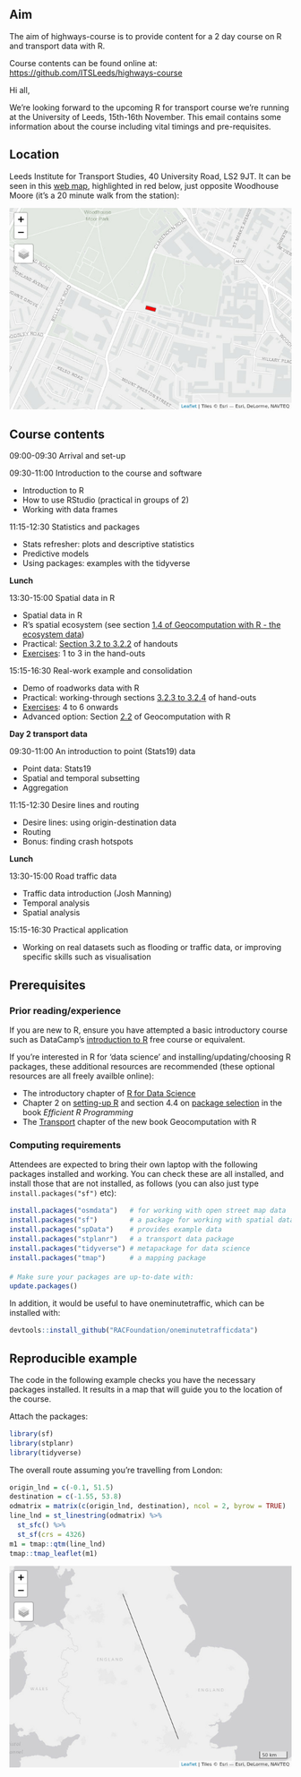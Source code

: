 
<!-- README.md is generated from README.Rmd. Please edit that file -->

## Aim

The aim of highways-course is to provide content for a 2 day course on R
and transport data with R.

Course contents can be found online at:
<https://github.com/ITSLeeds/highways-course>

Hi all,

We’re looking forward to the upcoming R for transport course we’re
running at the University of Leeds, 15th-16th November. This email
contains some information about the course including vital timings and
pre-requisites.

## Location

Leeds Institute for Transport Studies, 40 University Road, LS2 9JT. It
can be seen in this [web
map](https://www.openstreetmap.org/way/84749920), highlighted in red
below, just opposite Woodhouse Moore (it’s a 20 minute walk from the
station):

![](README_files/figure-gfm/unnamed-chunk-2-1.png)<!-- -->

## Course contents

09:00-09:30 Arrival and set-up

09:30-11:00 Introduction to the course and software

  - Introduction to R
  - How to use RStudio (practical in groups of 2)
  - Working with data frames

11:15-12:30 Statistics and packages

<!-- And example from the PCT -->

  - Stats refresher: plots and descriptive statistics
  - Predictive models
  - Using packages: examples with the tidyverse

**Lunch**

13:30-15:00 Spatial data in R

  - Spatial data in R
  - R’s spatial ecosystem (see section [1.4 of Geocomputation with R -
    the ecosystem
    data](https://geocompr.robinlovelace.net/intro.html#rs-spatial-ecosystem))
  - Practical: [Section 3.2
    to 3.2.2](https://geocompr.robinlovelace.net/attr.html#vector-attribute-manipulation)
    of
    handouts
  - [Exercises](https://geocompr.robinlovelace.net/attr.html#exercises-1):
    1 to 3 in the hand-outs

15:15-16:30 Real-work example and consolidation

  - Demo of roadworks data with R
  - Practical: working-through sections [3.2.3
    to 3.2.4](https://geocompr.robinlovelace.net/attr.html#vector-attribute-joining)
    of
    hand-outs
  - [Exercises](https://geocompr.robinlovelace.net/attr.html#exercises-1):
    4 to 6 onwards
  - Advanced option: Section
    [2.2](https://geocompr.robinlovelace.net/spatial-class.html#vector-data)
    of Geocomputation with R

**Day 2 transport data**

09:30-11:00 An introduction to point (Stats19) data

  - Point data: Stats19
  - Spatial and temporal subsetting
  - Aggregation

11:15-12:30 Desire lines and routing

  - Desire lines: using origin-destination data
  - Routing
  - Bonus: finding crash hotspots

**Lunch**

13:30-15:00 Road traffic data

  - Traffic data introduction (Josh Manning)
  - Temporal analysis
  - Spatial analysis

15:15-16:30 Practical application

  - Working on real datasets such as flooding or traffic data, or
    improving specific skills such as visualisation

## Prerequisites

### Prior reading/experience

If you are new to R, ensure you have attempted a basic introductory
course such as DataCamp’s [introduction to
R](https://www.datacamp.com/courses/free-introduction-to-r) free course
or equivalent.

If you’re interested in R for ‘data science’ and
installing/updating/choosing R packages, these additional resources are
recommended (these optional resources are all freely availble online):

  - The introductory chapter of [R for Data
    Science](https://r4ds.had.co.nz/introduction.html)
  - Chapter 2 on [setting-up
    R](https://csgillespie.github.io/efficientR/set-up.html) and section
    4.4 on [package
    selection](https://csgillespie.github.io/efficientR/workflow.html#package-selection)
    in the book *Efficient R Programming*
  - The [Transport](https://geocompr.robinlovelace.net/transport.html)
    chapter of the new book Geocomputation with
R

<!-- (MIDAS Gold) -->

<!-- ## Optional extras (to discuss) -->

<!-- - Roadworks data (HTDD/Scottish/Leeds data - HE have data?) -->

<!-- - Stats19 -->

<!-- - Routing engines -->

<!-- - Air pollution -->

<!-- - Traffic data (other) -->

<!-- ## To discuss/confirm -->

<!-- - 10 ppl HE + 8 RAC  -->

<!-- - Managed work laptops - install pre-requisites - pre-reqs document. -->

<!-- - Demonstrators (ask Josh - possible fee, ask Maxine should be fine) -->

<!-- - Ivo Helper -->

<!-- - Location: look into it - plus refreshments -->

<!--   - None HE Leeds -->

<!--   - Maybe HE Birmingham -->

<!--   - Maybe RAC -->

<!-- - Timing: mid November or w/c 10th Dec -->

### Computing requirements

Attendees are expected to bring their own laptop with the following
packages installed and working. You can check these are all installed,
and install those that are not installed, as follows (you can also just
type `install.packages("sf")` etc):

``` r
install.packages("osmdata")   # for working with open street map data
install.packages("sf")        # a package for working with spatial data
install.packages("spData")    # provides example data
install.packages("stplanr")   # a transport data package
install.packages("tidyverse") # metapackage for data science
install.packages("tmap")      # a mapping package

# Make sure your packages are up-to-date with:
update.packages()
```

In addition, it would be useful to have oneminutetraffic, which can be
installed with:

``` r
devtools::install_github("RACFoundation/oneminutetrafficdata")
```

## Reproducible example

The code in the following example checks you have the necessary packages
installed. It results in a map that will guide you to the location of
the course.

Attach the packages:

``` r
library(sf)
library(stplanr)
library(tidyverse)
```

The overall route assuming you’re travelling from London:

``` r
origin_lnd = c(-0.1, 51.5)
destination = c(-1.55, 53.8)
odmatrix = matrix(c(origin_lnd, destination), ncol = 2, byrow = TRUE)
line_lnd = st_linestring(odmatrix) %>% 
  st_sfc() %>% 
  st_sf(crs = 4326)
m1 = tmap::qtm(line_lnd)
tmap::tmap_leaflet(m1)
```

![](README_files/figure-gfm/unnamed-chunk-5-1.png)<!-- -->

<!-- Note: you can test all of these things work by running the following command: -->

<!-- ```{r, eval=FALSE} -->

<!-- source("https://raw.githubusercontent.com/ITSLeeds/highways-course/master/README.R") -->

<!-- ``` -->

<!-- Bonus: find the route from Leeds rail station  -->

<!-- (see the code in `README.R` on the course website at https://github.com/ITSLeeds/highways-course ) -->
